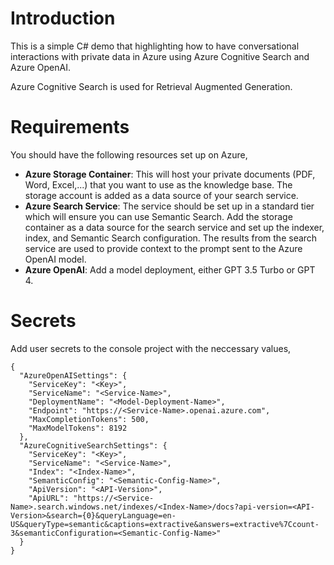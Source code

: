 # Introduction
This is a simple C# demo that highlighting how to have conversational interactions with private data in Azure using Azure Cognitive Search and Azure OpenAI.

Azure Cognitive Search is used for Retrieval Augmented Generation.

# Requirements
You should have the following resources set up on Azure,
- **Azure Storage Container**: This will host your private documents (PDF, Word, Excel,...) that you want to use as the knowledge base. The storage account is added as a data source of your search service.
- **Azure Search Service**: The service should be set up in a standard tier which will ensure you can use Semantic Search. Add the storage container as a data source for the search service and set up the indexer, index, and Semantic Search configuration. The results from the search service are used to provide context to the prompt sent to the Azure OpenAI model.
- **Azure OpenAI**: Add a model deployment, either GPT 3.5 Turbo or GPT 4.

# Secrets
Add user secrets to the console project with the neccessary values,
```
{
  "AzureOpenAISettings": {
    "ServiceKey": "<Key>",
    "ServiceName": "<Service-Name>",
    "DeploymentName": "<Model-Deployment-Name>",
    "Endpoint": "https://<Service-Name>.openai.azure.com",
    "MaxCompletionTokens": 500,
    "MaxModelTokens": 8192
  },
  "AzureCognitiveSearchSettings": {
    "ServiceKey": "<Key>",
    "ServiceName": "<Service-Name>",
    "Index": "<Index-Name>",
    "SemanticConfig": "<Semantic-Config-Name>",
    "ApiVersion": "<API-Version>",
    "ApiURL": "https://<Service-Name>.search.windows.net/indexes/<Index-Name>/docs?api-version=<API-Version>&search={0}&queryLanguage=en-US&queryType=semantic&captions=extractive&answers=extractive%7Ccount-3&semanticConfiguration=<Semantic-Config-Name>"
  }
}
```
